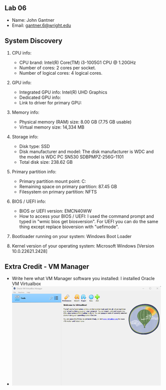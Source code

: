 ## Lab 06

- Name: John Gantner
- Email: gantner.6@wright.edu

## System Discovery

1. CPU info:
    - CPU brand: Intel(R) Core(TM) i3-1005G1 CPU @ 1.20GHz
    - Number of cores: 2 cores per socket.
    - Number of logical cores: 4 logical cores.
2. GPU info:
    - Integrated GPU info: Intel(R) UHD Graphics
    - Dedicated GPU info: 
    - Link to driver for primary GPU: 
3. Memory info:
    - Physical memory (RAM) size: 8.00 GB (7.75 GB usable)
    - Virtual memory size: 14,334 MB
4. Storage info: 
    - Disk type: SSD
    - Disk manufacturer and model: The disk manufacturer is WDC and the model is WDC PC SN530 SDBPMPZ-256G-1101
    - Total disk size: 238.62 GB
5. Primary partition info:
    - Primary partition mount point: C:
    - Remaining space on primary partition: 87.45 GB
    - Filesystem on primary partition: NFTS
6. BIOS / UEFI info: 
    - BIOS or UEFI version: EMCN40WW
    - How to access your BIOS / UEFI: I used the command prompt and typed in "wmic bios get biosversion". For UEFI you can do the same thing except replace bioversion with "uefimode".
7. Bootloader running on your system: Windows Boot Loader

8. Kernel version of your operating system: Microsoft Windows [Version 10.0.22621.2428]

## Extra Credit - VM Manager

- Write here what VM Manager software you installed: I installed Oracle VM Virtualbox
- ![screenshot proof](./Lab06Screenshot.png)
